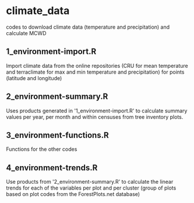 # climate_data
codes to download climate data (temperature and precipitation) and calculate MCWD

## 1_environment-import.R 
Import climate data from the online repositories (CRU for mean temperature and terraclimate for max and min temperature and precipitation) for points (latitude and longitude)

## 2_environment-summary.R
Uses products generated in '1_environment-import.R' to calculate summary values per year, per month and within censuses from tree inventory plots.

## 3_environment-functions.R
Functions for the other codes

## 4_environment-trends.R
Use products from '2_environment-summary.R' to calculate the linear trends for each of the variables per plot and per cluster (group of plots based on plot codes from the ForestPlots.net database)
